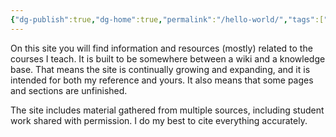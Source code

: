 ```yaml
---
{"dg-publish":true,"dg-home":true,"permalink":"/hello-world/","tags":["gardenEntry"],"dgPassFrontmatter":true,"noteIcon":"","created":"2024-12-02T08:15:19.604-06:00","updated":"2024-12-02T15:21:41.748-06:00"}
---
```


On this site you will find information and resources (mostly) related to the courses I teach. It is built to be somewhere between a wiki and a knowledge base. That means the site is continually growing and expanding, and it is intended for both my reference and yours. It also means that some pages and sections are unfinished.

The site includes material gathered from multiple sources, including student work shared with permission. I do my best to cite everything accurately.
